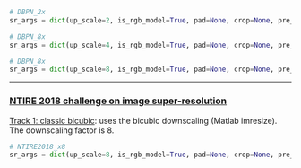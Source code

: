 ```python
# DBPN_2x
sr_args = dict(up_scale=2, is_rgb_model=True, pad=None, crop=None, pre_upscale=False, is_caffe_model=True, normalize_mean=None, normalize_std=None, dynamic_range=1)

# DBPN_8x
sr_args = dict(up_scale=4, is_rgb_model=True, pad=None, crop=None, pre_upscale=False, is_caffe_model=True, normalize_mean=None, normalize_std=None, dynamic_range=1)

# DBPN_8x
sr_args = dict(up_scale=8, is_rgb_model=True, pad=None, crop=None, pre_upscale=False, is_caffe_model=True, normalize_mean=None, normalize_std=None, dynamic_range=1)
```

------
### [NTIRE 2018 challenge on image super-resolution](http://www.vision.ee.ethz.ch/ntire18/#challenge)

[Track 1: classic bicubic](https://competitions.codalab.org/competitions/18015):
uses the bicubic downscaling (Matlab imresize). The downscaling factor is 8.

```python
# NTIRE2018_x8
sr_args = dict(up_scale=8, is_rgb_model=True, pad=None, crop=None, pre_upscale=False, is_caffe_model=True, normalize_mean=None, normalize_std=None, dynamic_range=1)
```
